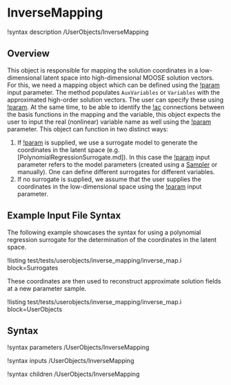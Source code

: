 # InverseMapping

!syntax description /UserObjects/InverseMapping

## Overview

This object is responsible for mapping the solution coordinates in a low-dimensional
latent space into high-dimensional MOOSE solution vectors. For this, we need a mapping object which can be
defined using the [!param](/UserObjects/InverseMapping/mapping) input parameter.
The method populates `AuxVariables` or `Variables` with the approximated high-order solution vectors. The user can specify
these using [!param](/UserObjects/InverseMapping/variable_to_fill). At the same time, to be able to identify
the [!ac](DOF) connections between the basis functions in the mapping and the variable,
this object expects the user to input the real (nonlinear) variable name as well using the
[!param](/UserObjects/InverseMapping/variable_to_reconstruct) parameter. This object can function in two distinct ways:

1. If [!param](/UserObjects/InverseMapping/surrogate) is supplied, we use a surrogate model to
   generate the coordinates in the latent space (e.g. [PolynomialRegressionSurrogate.md]). In this case
   the [!param](/UserObjects/InverseMapping/parameters) input parameter refers to the model parameters
   (created using a [Sampler](Samplers/index.md) or manually). One can define different surrogates for different variables.
2. If no surrogate is supplied, we assume that the user supplies the coordinates in the low-dimensional space using
   the [!param](/UserObjects/InverseMapping/parameters) input parameter.


## Example Input File Syntax

The following example showcases the syntax for using a polynomial regression surrogate
for the determination of the coordinates in the latent space.

!listing test/tests/userobjects/inverse_mapping/inverse_map.i block=Surrogates

These coordinates are then used to reconstruct approximate solution fields at a new parameter
sample.

!listing test/tests/userobjects/inverse_mapping/inverse_map.i block=UserObjects

## Syntax

!syntax parameters /UserObjects/InverseMapping

!syntax inputs /UserObjects/InverseMapping

!syntax children /UserObjects/InverseMapping

